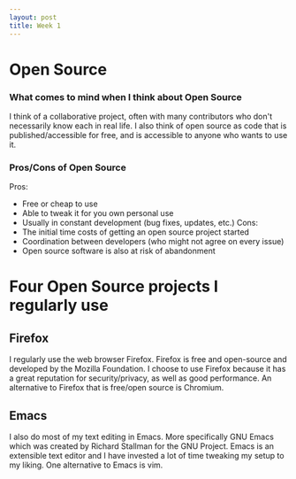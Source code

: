 ```yaml
---
layout: post
title: Week 1
---
```


# Open Source
### What comes to mind when I think about Open Source
I think of a collaborative project, often with many contributors who don't necessarily know each in real life. I also think of open source as code that is published/accessible for free, and is accessible to anyone who wants to use it.

### Pros/Cons of Open Source
Pros:
- Free or cheap to use
- Able to tweak it for you own personal use
- Usually in constant development (bug fixes, updates, etc.)
Cons:
- The initial time costs of getting an open source project started
- Coordination between developers (who might not agree on every issue)
- Open source software is also at risk of abandonment

# Four Open Source projects I regularly use

## Firefox
I regularly use the web browser Firefox. Firefox is free and open-source and developed by the Mozilla Foundation. I choose to use Firefox because it has a great reputation for security/privacy, as well as good performance. An alternative to Firefox that is free/open source is Chromium.

## Emacs
I also do most of my text editing in Emacs. More specifically GNU Emacs which was created by Richard Stallman for the GNU Project. Emacs is an extensible text editor and I have invested a lot of time tweaking my setup to my liking. One alternative to Emacs is vim.
